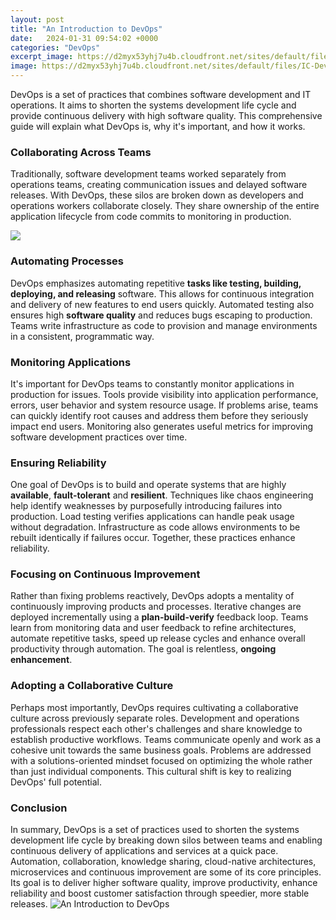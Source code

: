 ```yaml
---
layout: post
title: "An Introduction to DevOps"
date:   2024-01-31 09:54:02 +0000
categories: "DevOps"
excerpt_image: https://d2myx53yhj7u4b.cloudfront.net/sites/default/files/IC-DevOps-Venn-Diagram.jpg
image: https://d2myx53yhj7u4b.cloudfront.net/sites/default/files/IC-DevOps-Venn-Diagram.jpg
---
```


DevOps is a set of practices that combines software development and IT operations. It aims to shorten the systems development life cycle and provide continuous delivery with high software quality. This comprehensive guide will explain what DevOps is, why it's important, and how it works.
### Collaborating Across Teams
Traditionally, software development teams worked separately from operations teams, creating communication issues and delayed software releases. With DevOps, these silos are broken down as developers and operations workers collaborate closely. They share ownership of the entire application lifecycle from code commits to monitoring in production.

![](https://www.techiexpert.com/wp-content/uploads/2018/11/devops-process.png)
### Automating **Processes** 
DevOps emphasizes automating repetitive **tasks like testing, building, deploying, and releasing** software. This allows for continuous integration and delivery of new features to end users quickly. Automated testing also ensures high **software quality** and reduces bugs escaping to production. Teams write infrastructure as code to provision and manage environments in a consistent, programmatic way.
### Monitoring Applications
It's important for DevOps teams to constantly monitor applications in production for issues. Tools provide visibility into application performance, errors, user behavior and system resource usage. If problems arise, teams can quickly identify root causes and address them before they seriously impact end users. Monitoring also generates useful metrics for improving software development practices over time. 
### Ensuring **Reliability**
One goal of DevOps is to build and operate systems that are highly **available**, **fault-tolerant** and **resilient**. Techniques like chaos engineering help identify weaknesses by purposefully introducing failures into production. Load testing verifies applications can handle peak usage without degradation. Infrastructure as code allows environments to be rebuilt identically if failures occur. Together, these practices enhance reliability.
### Focusing on **Continuous Improvement**  
Rather than fixing problems reactively, DevOps adopts a mentality of continuously improving products and processes. Iterative changes are deployed incrementally using a **plan-build-verify** feedback loop. Teams learn from monitoring data and user feedback to refine architectures, automate repetitive tasks, speed up release cycles and enhance overall productivity through automation. The goal is relentless, **ongoing enhancement**.
### Adopting a Collaborative Culture
Perhaps most importantly, DevOps requires cultivating a collaborative culture across previously separate roles. Development and operations professionals respect each other's challenges and share knowledge to establish productive workflows. Teams communicate openly and work as a cohesive unit towards the same business goals. Problems are addressed with a solutions-oriented mindset focused on optimizing the whole rather than just individual components. This cultural shift is key to realizing DevOps' full potential.
### Conclusion
In summary, DevOps is a set of practices used to shorten the systems development life cycle by breaking down silos between teams and enabling continuous delivery of applications and services at a quick pace. Automation, collaboration, knowledge sharing, cloud-native architectures, microservices and continuous improvement are some of its core principles. Its goal is to deliver higher software quality, improve productivity, enhance reliability and boost customer satisfaction through speedier, more stable releases.
 ![An Introduction to DevOps](https://d2myx53yhj7u4b.cloudfront.net/sites/default/files/IC-DevOps-Venn-Diagram.jpg)